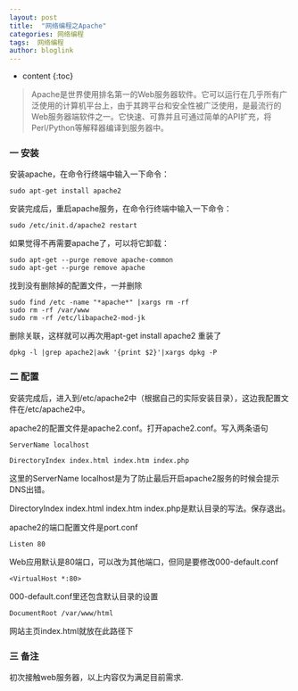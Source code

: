 ```yaml
---
layout: post
title:  "网络编程之Apache"
categories: 网络编程
tags:  网络编程
author: bloglink
---
```


* content
{:toc}

> Apache是世界使用排名第一的Web服务器软件。它可以运行在几乎所有广泛使用的计算机平台上，由于其跨平台和安全性被广泛使用，是最流行的Web服务器端软件之一。它快速、可靠并且可通过简单的API扩充，将Perl/Python等解释器编译到服务器中。



### 一 安装

安装apache，在命令行终端中输入一下命令：

    sudo apt-get install apache2

安装完成后，重启apache服务，在命令行终端中输入一下命令：

    sudo /etc/init.d/apache2 restart

如果觉得不再需要apache了，可以将它卸载：

    sudo apt-get --purge remove apache-common
    sudo apt-get --purge remove apache

找到没有删除掉的配置文件，一并删除

    sudo find /etc -name "*apache*" |xargs rm -rf
    sudo rm -rf /var/www
    sudo rm -rf /etc/libapache2-mod-jk

删除关联，这样就可以再次用apt-get install apache2 重装了

    dpkg -l |grep apache2|awk '{print $2}'|xargs dpkg -P

### 二 配置

安装完成后，进入到/etc/apache2中（根据自己的实际安装目录），这边我配置文件在/etc/apache2中。

apache2的配置文件是apache2.conf。打开apache2.conf。写入两条语句

    ServerName localhost

    DirectoryIndex index.html index.htm index.php

这里的ServerName localhost是为了防止最后开启apache2服务的时候会提示DNS出错。

DirectoryIndex index.html index.htm index.php是默认目录的写法。保存退出。

apache2的端口配置文件是port.conf

    Listen 80

Web应用默认是80端口，可以改为其他端口，但同是要修改000-default.conf

    <VirtualHost *:80>

000-default.conf里还包含默认目录的设置

    DocumentRoot /var/www/html

网站主页index.html就放在此路径下

### 三 备注
初次接触web服务器，以上内容仅为满足目前需求.
